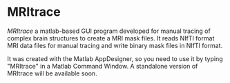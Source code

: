 # MRItrace
*MRItrace* a matlab-based GUI program developed for manual tracing of complex brain structures to create a MRI mask files. 
It reads NIfTI format MRI data files for manual tracing and write binary mask files in NIfTI format. 

It was created with the Matlab AppDesigner, so you need to use it by typing "MRItrace" in a Matlab Command Window. 
A standalone version of MRItrace will be available soon. 
